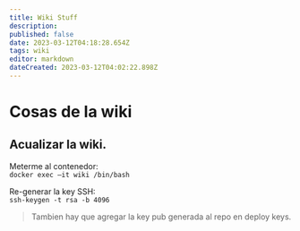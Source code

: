 ```yaml
---
title: Wiki Stuff
description: 
published: false
date: 2023-03-12T04:18:28.654Z
tags: wiki
editor: markdown
dateCreated: 2023-03-12T04:02:22.898Z
---
```


# Cosas de la wiki

## Acualizar la wiki.

Meterme al contenedor: \
`docker exec –it wiki /bin/bash`

Re-generar la key SSH: \
`ssh-keygen -t rsa -b 4096`

> Tambien hay que agregar la key pub generada al repo en deploy keys.
